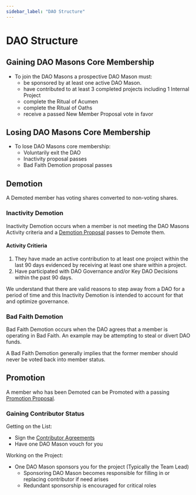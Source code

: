 ```yaml
---
sidebar_label: "DAO Structure"
---
```


# DAO Structure

## Gaining DAO Masons Core Membership

- To join the DAO Masons a prospective DAO Mason must:
  - be sponsored by at least one active DAO Mason.
  - have contributed to at least 3 completed projects including 1 Internal Project
  - complete the Ritual of Acumen
  - complete the Ritual of Oaths
  - receive a passed New Member Proposal vote in favor

## Losing DAO Masons Core Membership

- To lose DAO Masons core membership:
  - Voluntarily exit the DAO
  - Inactivity proposal passes
  - Bad Faith Demotion proposal passes

## Demotion

A Demoted member has voting shares converted to non-voting shares.

### Inactivity Demotion

Inactivity Demotion occurs when a member is not meeting the DAO Masons Activity criteria and a [Demotion Proposal](../Rules/glossary.md) passes to Demote them.

#### Activity Critieria

1. They have made an active contribution to at least one project within the last 90 days evidenced by receiving at least one share within a project.
2. Have participated with DAO Governance and/or Key DAO Decisions within the past 90 days.

We understand that there are valid reasons to step away from a DAO for a period of time and this Inactivity Demotion is intended to account for that and optimize governance.

### Bad Faith Demotion

Bad Faith Demotion occurs when the DAO agrees that a member is operating in Bad Faith. An example may be attempting to steal or divert DAO funds.

A Bad Faith Demotion generally implies that the former member should never be voted back into member status.

## Promotion

A member who has been Demoted can be Promoted with a passing [Promotion Proposal](../Rules/glossary.md).

### Gaining Contributor Status

Getting on the List:

- Sign the [Contributor Agreements](../Rules/glossary.md)
- Have one DAO Mason vouch for you

Working on the Project:

- One DAO Mason sponsors you for the project (Typically the Team Lead)
  - Sponsoring DAO Mason becomes responsible for filling in or replacing contributor if need arises
  - Redundant sponsorship is encouraged for critical roles
